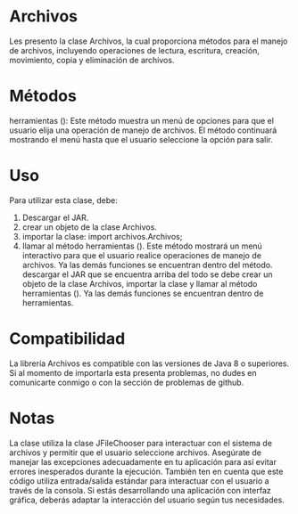 # Archivos
Les presento la clase Archivos, la cual proporciona métodos para el manejo de archivos, incluyendo operaciones de lectura, escritura, creación, movimiento, copia y eliminación de archivos.

# Métodos
herramientas ():
Este método muestra un menú de opciones para que el usuario elija una operación de manejo de archivos. El método continuará mostrando el menú hasta que el usuario seleccione la opción para salir.

# Uso
Para utilizar esta clase, debe:
1.	Descargar el JAR.
2.	crear un objeto de la clase Archivos.
3.	importar la clase:
 import archivos.Archivos;
4.	llamar al método herramientas ().
Este método mostrará un menú interactivo para que el usuario realice operaciones de manejo de archivos. Ya las demás funciones se encuentran dentro del método.
 descargar el JAR que se encuentra arriba del todo se debe crear un objeto de la clase Archivos, importar la clase y llamar al método herramientas (). Ya las demás funciones se encuentran dentro de herramientas.

# Compatibilidad
La librería Archivos es compatible con las versiones de Java 8 o superiores. 
Si al momento de importarla esta presenta problemas, no dudes en comunicarte conmigo o con la sección de problemas de github.

# Notas
La clase utiliza la clase JFileChooser para interactuar con el sistema de archivos y permitir que el usuario seleccione archivos. Asegúrate de manejar las excepciones adecuadamente en tu aplicación para así evitar errores inesperados durante la ejecución.
También ten en cuenta que este código utiliza entrada/salida estándar para interactuar con el usuario a través de la consola. Si estás desarrollando una aplicación con interfaz gráfica, deberás adaptar la interacción del usuario según tus necesidades. 



